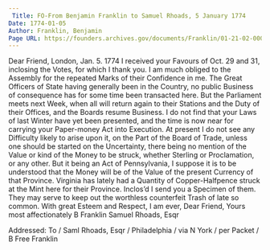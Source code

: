 ```yaml
---
 Title: FO-From Benjamin Franklin to Samuel Rhoads, 5 January 1774
Date: 1774-01-05
Author: Franklin, Benjamin
Page URL: https://founders.archives.gov/documents/Franklin/01-21-02-0005
---
```


Dear Friend,
London, Jan. 5. 1774
I received your Favours of Oct. 29 and 31, inclosing the Votes, for which I thank you.
I am much obliged to the Assembly for the repeated Marks of their Confidence in me. The Great Officers of State having generally been in the Country, no public Business of consequence has for some time been transacted here. But the Parliament meets next Week, when all will return again to their Stations and the Duty of their Offices, and the Boards resume Business. I do not find that your Laws of last Winter have yet been presented, and the time is now near for carrying your Paper-money Act into Execution. At present I do not see any Difficulty likely to arise upon it, on the Part of the Board of Trade, unless one should be started on the Uncertainty, there being no mention of the Value or kind of the Money to be struck, whether Sterling or Proclamation, or any other. But it being an Act of Pennsylvania, I suppose it is to be understood that the Money will be of the Value of the present Currency of that Province. Virginia has lately had a Quantity of Copper-Halfpence struck at the Mint here for their Province. Inclos’d I send you a Specimen of them. They may serve to keep out the worthless counterfeit Trash of late so common. With great Esteem and Respect, I am ever, Dear Friend, Yours most affectionately
B Franklin
Samuel Rhoads, Esqr
 
Addressed: To / Saml Rhoads, Esqr / Philadelphia / via N York / per Packet / B Free Franklin

